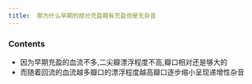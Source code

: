 ```yaml
---
title:  那为什么早期的部分充盈期有充盈但是无杂音
--- 
```


### Contents
- 因为早期充盈的血流不多,二尖瓣漂浮程度不高,瓣口相对还是够大的
- 而随着回流的血流越多瓣口的漂浮程度越高瓣口逐步缩小呈现递增性杂音

